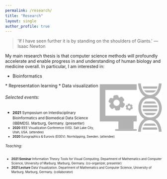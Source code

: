 ```yaml
---
permalink: /research/
title: "Research"
layout: single
author_profile: true
---
```


> 'If I have seen further it is by standing on the shoulders of Giants.' ― Isaac Newton


My main research thesis is that computer science methods will profoundly accelerate and enable progress in and understanding of human biology and medicine overall. In particular, I am interested in:
* Bioinformatics
<img src="/assets/images/dna.png" alt="Bioinformatics" width=200px align="right" style="float=none">
* Representation learning
* Data visualization


###### Selected events:

* <small>**2021** Symposium on Interdisciplinary Bioinformatics and Biomedical Data Science (IBBMDS). Marburg, Germany. (presenter)
* <small>**2020** IEEE Visualization Conference (VIS). Salt Lake City, Utah, USA. (attendee)</small>
* <small>**2020** Eurographics & Eurovis (EGEV). Norrköpping, Sweden. (attendee)</small>


###### Teaching:

* <small>**2021 Seminar** Information Theory Tools for Visual Computing. Department of Mathematics and Computer Science, University of Marburg. Marburg, Germany. (co-organizer, presenter)</small>
* <small>**2021 Lecture** Data Visualization. Department of Mathematics and Computer Science, University of Marburg. Marburg, Germany. (collaborator)</small>

